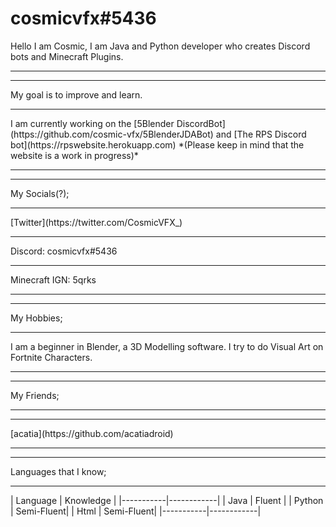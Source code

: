 # cosmicvfx#5436

Hello I am Cosmic, I am Java and Python developer who creates Discord bots and Minecraft Plugins.<hr>
<hr>
My goal is to improve and learn.
<hr>
I am currently working on the [5Blender DiscordBot](https://github.com/cosmic-vfx/5BlenderJDABot) and [The RPS Discord bot](https://rpswebsite.herokuapp.com) *(Please keep in mind that the website is a work in progress)*<hr>
<hr>
My Socials(?);
<hr>
[Twitter](https://twitter.com/CosmicVFX_)<hr>
Discord: cosmicvfx#5436<hr>
Minecraft IGN: 5qrks<hr>
<hr>
My Hobbies;<hr>
I am a beginner in Blender, a 3D Modelling software. I try to do Visual Art on Fortnite Characters.<hr>
<hr>
My Friends;<hr>
<hr>
[acatia](https://github.com/acatiadroid)<hr>
<hr>
Languages that I know;<hr>
| Language  | Knowledge  |
|-----------|------------|
| Java      | Fluent     |
| Python    | Semi-Fluent|
| Html      | Semi-Fluent|
|-----------|------------|
